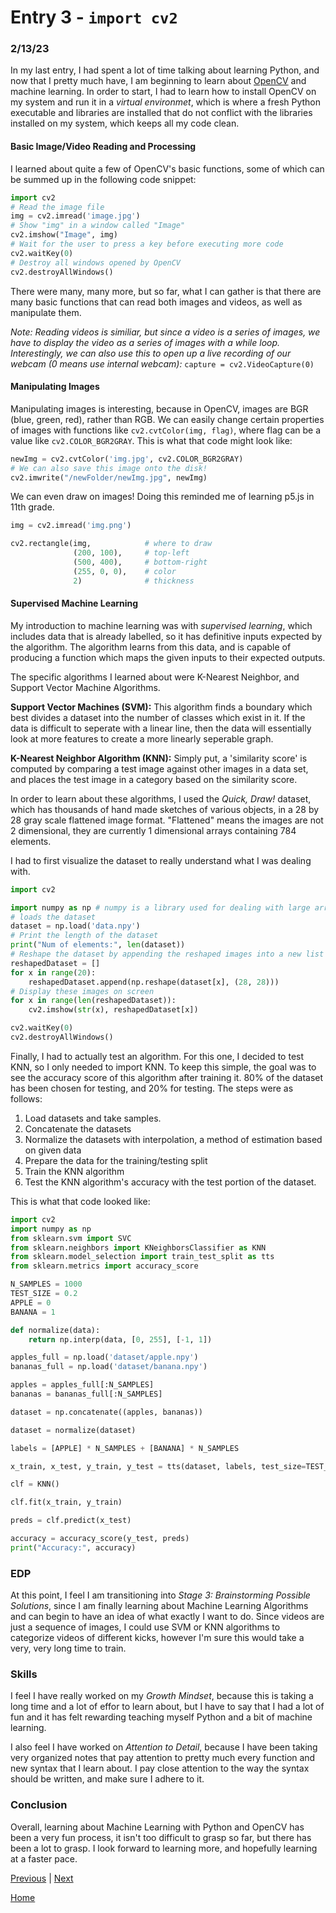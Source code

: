 # Entry 3 - `import cv2`
### 2/13/23

In my last entry, I had spent a lot of time talking about learning Python, and now that I pretty much have, I am beginning to learn about [OpenCV](https://docs.opencv.org/4.7.0/d6/d00/tutorial_py_root.html) and machine learning. In order to start, I had to learn how to install OpenCV on my system and run it in a *virtual environmet*, which is where a fresh Python executable and libraries are installed that do not conflict with the libraries installed on my system, which keeps all my code clean.

#### **Basic Image/Video Reading and Processing**

I learned about quite a few of OpenCV's basic functions, some of which can be summed up in the following code snippet:
``` python
import cv2
# Read the image file
img = cv2.imread('image.jpg')
# Show "img" in a window called "Image"
cv2.imshow("Image", img)
# Wait for the user to press a key before executing more code
cv2.waitKey(0)
# Destroy all windows opened by OpenCV
cv2.destroyAllWindows()
```

There were many, many more, but so far, what I can gather is that there are many basic functions that can read both images and videos, as well as manipulate them. 

*Note: Reading videos is similiar, but since a video is a series of images, we have to display the video as a series of images with a while loop. Interestingly, we can also use this to open up a live recording of our webcam (0 means use internal webcam):* `capture = cv2.VideoCapture(0)`

#### **Manipulating Images**

Manipulating images is interesting, because in OpenCV, images are BGR (blue, green, red), rather than RGB. We can easily change certain properties of images with functions like `cv2.cvtColor(img, flag)`, where flag can be a value like `cv2.COLOR_BGR2GRAY`. This is what that code might look like:
``` python
newImg = cv2.cvtColor('img.jpg', cv2.COLOR_BGR2GRAY)
# We can also save this image onto the disk!
cv2.imwrite("/newFolder/newImg.jpg", newImg)
```

We can even draw on images! Doing this reminded me of learning p5.js in 11th grade.
``` python
img = cv2.imread('img.png')

cv2.rectangle(img,            # where to draw
              (200, 100),     # top-left
              (500, 400),	  # bottom-right
              (255, 0, 0),    # color
              2)              # thickness
```

#### Supervised Machine Learning

My introduction to machine learning was with *supervised learning*, which includes data that is already labelled, so it has definitive inputs expected by the algorithm. The algorithm learns from this data, and is capable of producing a function which maps the given inputs to their expected outputs. 

The specific algorithms I learned about were K-Nearest Neighbor, and Support Vector Machine Algorithms. 

**Support Vector Machines (SVM):** This algorithm finds a boundary which best divides a dataset into the number of classes which exist in it. If the data is difficult to seperate with a linear line, then the data will essentially look at more features to create a more linearly seperable graph. 

**K-Nearest Neighbor Algorithm (KNN):** Simply put, a 'similarity score' is computed by comparing a test image against other images in a data set, and places the test image in a category based on the similarity score. 

In order to learn about these algorithms, I used the *Quick, Draw!* dataset, which has thousands of hand made sketches of various objects, in a 28 by 28 gray scale flattened image format. "Flattened" means the images are not 2 dimensional, they are currently 1 dimensional arrays containing 784 elements. 

I had to first visualize the dataset to really understand what I was dealing with.

``` python
import cv2

import numpy as np # numpy is a library used for dealing with large arrays and images
# loads the dataset
dataset = np.load('data.npy')
# Print the length of the dataset
print("Num of elements:", len(dataset))
# Reshape the dataset by appending the reshaped images into a new list
reshapedDataset = []
for x in range(20):
    reshapedDataset.append(np.reshape(dataset[x], (28, 28)))
# Display these images on screen
for x in range(len(reshapedDataset)):
    cv2.imshow(str(x), reshapedDataset[x])

cv2.waitKey(0)
cv2.destroyAllWindows()
```

Finally, I had to actually test an algorithm. For this one, I decided to test KNN, so I only needed to import KNN. To keep this simple, the goal was to see the accuracy score of this algorithm after training it. 80% of the dataset has been chosen for testing, and 20% for testing. The steps were as follows:

1. Load datasets and take samples.
2. Concatenate the datasets
3. Normalize the datasets with interpolation, a method of estimation based on given data
4. Prepare the data for the training/testing split
5. Train the KNN algorithm
6. Test the KNN algorithm's accuracy with the test portion of the dataset.

This is what that code looked like:
``` python
import cv2
import numpy as np
from sklearn.svm import SVC
from sklearn.neighbors import KNeighborsClassifier as KNN
from sklearn.model_selection import train_test_split as tts
from sklearn.metrics import accuracy_score

N_SAMPLES = 1000
TEST_SIZE = 0.2
APPLE = 0
BANANA = 1

def normalize(data):
    return np.interp(data, [0, 255], [-1, 1])

apples_full = np.load('dataset/apple.npy')
bananas_full = np.load('dataset/banana.npy')

apples = apples_full[:N_SAMPLES]
bananas = bananas_full[:N_SAMPLES]

dataset = np.concatenate((apples, bananas))

dataset = normalize(dataset)

labels = [APPLE] * N_SAMPLES + [BANANA] * N_SAMPLES

x_train, x_test, y_train, y_test = tts(dataset, labels, test_size=TEST_SIZE)

clf = KNN()

clf.fit(x_train, y_train)

preds = clf.predict(x_test)

accuracy = accuracy_score(y_test, preds)
print("Accuracy:", accuracy)
```

### EDP

At this point, I feel I am transitioning into *Stage 3: Brainstorming Possible Solutions*, since I am finally learning about Machine Learning Algorithms and can begin to have an idea of what exactly I want to do. Since videos are just a sequence of images, I could use SVM or KNN algorithms to categorize videos of different kicks, however I'm sure this would take a very, very long time to train. 
### Skills

I feel I have really worked on my *Growth Mindset*, because this is taking a long time and a lot of effor to learn about, but I have to say that I had a lot of fun and it has felt rewarding teaching myself Python and a bit of machine learning.

I also feel I have worked on *Attention to Detail*, because I have been taking very organized notes that pay attention to pretty much every function and new syntax that I learn about. I pay close attention to the way the syntax should be written, and make sure I adhere to it.
### Conclusion

Overall, learning about Machine Learning with Python and OpenCV has been a very fun process, it isn't too difficult to grasp so far, but there has been a lot to grasp. I look forward to learning more, and hopefully learning at a faster pace.

[Previous](entry02.md) | [Next](entry04.md)

[Home](../README.md)